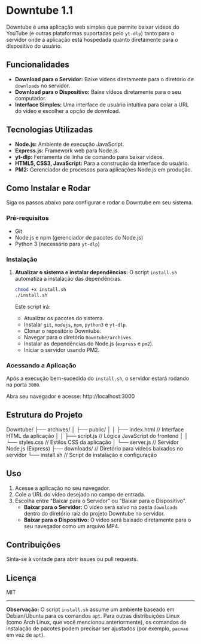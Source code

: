 # Downtube 1.1

Downtube é uma aplicação web simples que permite baixar vídeos do YouTube (e outras plataformas suportadas pelo `yt-dlp`) tanto para o servidor onde a aplicação está hospedada quanto diretamente para o dispositivo do usuário.

## Funcionalidades

* **Download para o Servidor:** Baixe vídeos diretamente para o diretório de `downloads` no servidor.
* **Download para o Dispositivo:** Baixe vídeos diretamente para o seu computador.
* **Interface Simples:** Uma interface de usuário intuitiva para colar a URL do vídeo e escolher a opção de download.

## Tecnologias Utilizadas

* **Node.js:** Ambiente de execução JavaScript.
* **Express.js:** Framework web para Node.js.
* **yt-dlp:** Ferramenta de linha de comando para baixar vídeos.
* **HTML5, CSS3, JavaScript:** Para a construção da interface do usuário.
* **PM2:** Gerenciador de processos para aplicações Node.js em produção.

## Como Instalar e Rodar

Siga os passos abaixo para configurar e rodar o Downtube em seu sistema.

### Pré-requisitos

* Git
* Node.js e npm (gerenciador de pacotes do Node.js)
* Python 3 (necessário para `yt-dlp`)

### Instalação

1.  **Atualizar o sistema e instalar dependências:**
    O script `install.sh` automatiza a instalação das dependências.

    ```bash
    chmod +x install.sh
    ./install.sh
    ```

    Este script irá:
    * Atualizar os pacotes do sistema.
    * Instalar `git`, `nodejs`, `npm`, `python3` e `yt-dlp`.
    * Clonar o repositório Downtube.
    * Navegar para o diretório `Downtube/archives`.
    * Instalar as dependências do Node.js (`express` e `pm2`).
    * Iniciar o servidor usando PM2.

### Acessando a Aplicação

Após a execução bem-sucedida do `install.sh`, o servidor estará rodando na porta `3000`.

Abra seu navegador e acesse: http://localhost:3000
## Estrutura do Projeto
Downtube/
├── archives/
│   ├── public/
│   │   ├── index.html       // Interface HTML da aplicação
│   │   ├── script.js        // Lógica JavaScript do frontend
│   │   └── styles.css       // Estilos CSS da aplicação
│   └── server.js          // Servidor Node.js (Express)
├── downloads/             // Diretório para vídeos baixados no servidor
└── install.sh             // Script de instalação e configuração

## Uso

1.  Acesse a aplicação no seu navegador.
2.  Cole a URL do vídeo desejado no campo de entrada.
3.  Escolha entre "Baixar para o Servidor" ou "Baixar para o Dispositivo".
    * **Baixar para o Servidor:** O vídeo será salvo na pasta `downloads` dentro do diretório raiz do projeto Downtube no servidor.
    * **Baixar para o Dispositivo:** O vídeo será baixado diretamente para o seu navegador como um arquivo MP4.

## Contribuições

Sinta-se à vontade para abrir issues ou pull requests.

## Licença

MIT

---

**Observação:** O script `install.sh` assume um ambiente baseado em Debian/Ubuntu para os comandos `apt`. Para outras distribuições Linux (como Arch Linux, que você mencionou anteriormente), os comandos de instalação de pacotes podem precisar ser ajustados (por exemplo, `pacman` em vez de `apt`).
